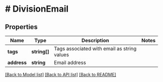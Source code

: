 # # DivisionEmail

## Properties

Name | Type | Description | Notes
------------ | ------------- | ------------- | -------------
**tags** | **string[]** | Tags associated with email as string values |
**address** | **string** | Email address |

[[Back to Model list]](../../README.md#models) [[Back to API list]](../../README.md#endpoints) [[Back to README]](../../README.md)
